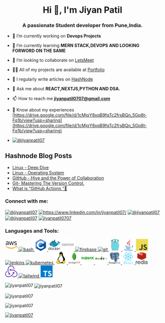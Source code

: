 <h1 align="center">Hi 👋, I'm Jiyan Patil</h1>
<h3 align="center">A passionate Student developer from Pune,India.</h3>


- 🔭 I’m currently working on **Devops Projects**

- 🌱 I’m currently learning **MERN STACK,DEVOPS AND LOOKING FORWORD ON THE SAME**

- 👯 I’m looking to collaborate on [LetsMeet](https://github.com/jiyanpatil07/video-Conferencing-app)

- 👨‍💻 All of my projects are available at [Portfolio](https://portfolio-jiyan.vercel.app/)

- 📝 I regularly write articles on [HashNode](https://hashnode.com/@jiyanpatil07)

- 💬 Ask me about **REACT,NEXTJS,PYTHON AND DSA.**

- 📫 How to reach me **jiyanpatil0707@gmail.com**

- 📄 Know about my experiences [https://drive.google.com/file/d/1cMjqY8xqB9fqTc2frsBQn_5Gp8t-Fq1b/view?usp=sharing](https://drive.google.com/file/d/1cMjqY8xqB9fqTc2frsBQn_5Gp8t-Fq1b/view?usp=sharing)
- <p align="left"> <a href="https://twitter.com/@jiyanpatil07" target="blank"><img src="https://img.shields.io/twitter/follow/@jiyanpatil07?logo=twitter&style=for-the-badge" alt="@jiyanpatil07" /></a> </p>

## Hashnode Blog Posts
<!-- HASHNODE:START -->
- [Linux - Deep Dive](https://jiyanknowmore.hashnode.dev/linux-deep-dive)
- [Linux - Operating System](https://jiyanknowmore.hashnode.dev/linux-operating-system)
- [GitHub -  Hive and the Power of Collaboration](https://jiyanknowmore.hashnode.dev/githubforbegginers)
- [Git- Mastering The Version Control.](https://jiyanknowmore.hashnode.dev/git-mastering-the-version-control)
- [What is “GitHub Actions “🚀](https://jiyanknowmore.hashnode.dev/what-is-github-actions)
<!-- HASHNODE:END -->

<h3 align="left">Connect with me:</h3>
<p align="left">
<a href="https://twitter.com/@jiyanpatil07" target="blank"><img align="center" src="https://raw.githubusercontent.com/rahuldkjain/github-profile-readme-generator/master/src/images/icons/Social/twitter.svg" alt="@jiyanpatil07" height="30" width="40" /></a>
<a href="https://linkedin.com/in/https://www.linkedin.com/in/jiyanpatil07/" target="blank"><img align="center" src="https://raw.githubusercontent.com/rahuldkjain/github-profile-readme-generator/master/src/images/icons/Social/linked-in-alt.svg" alt="https://www.linkedin.com/in/jiyanpatil07/" height="30" width="40" /></a>
<a href="https://hashnode.com/@jiyanpatil07" target="blank"><img align="center" src="https://raw.githubusercontent.com/rahuldkjain/github-profile-readme-generator/master/src/images/icons/Social/hashnode.svg" alt="@jiyanpatil07" height="30" width="40" /></a>
<a href="https://medium.com/@jiyanpatil07" target="blank"><img align="center" src="https://raw.githubusercontent.com/rahuldkjain/github-profile-readme-generator/master/src/images/icons/Social/medium.svg" alt="@jiyanpatil07" height="30" width="40" /></a>
<a href="https://www.leetcode.com/jiyanpatil0707" target="blank"><img align="center" src="https://raw.githubusercontent.com/rahuldkjain/github-profile-readme-generator/master/src/images/icons/Social/leet-code.svg" alt="jiyanpatil0707" height="30" width="40" /></a>
</p>

<h3 align="left">Languages and Tools:</h3>
<p align="left"> <a href="https://aws.amazon.com" target="_blank" rel="noreferrer"> <img src="https://raw.githubusercontent.com/devicons/devicon/master/icons/amazonwebservices/amazonwebservices-original-wordmark.svg" alt="aws" width="40" height="40"/> </a> <a href="https://www.gnu.org/software/bash/" target="_blank" rel="noreferrer"> <img src="https://www.vectorlogo.zone/logos/gnu_bash/gnu_bash-icon.svg" alt="bash" width="40" height="40"/> </a> <a href="https://www.cprogramming.com/" target="_blank" rel="noreferrer"> <img src="https://raw.githubusercontent.com/devicons/devicon/master/icons/c/c-original.svg" alt="c" width="40" height="40"/> </a> <a href="https://www.docker.com/" target="_blank" rel="noreferrer"> <img src="https://raw.githubusercontent.com/devicons/devicon/master/icons/docker/docker-original-wordmark.svg" alt="docker" width="40" height="40"/> </a> <a href="https://expressjs.com" target="_blank" rel="noreferrer"> <img src="https://raw.githubusercontent.com/devicons/devicon/master/icons/express/express-original-wordmark.svg" alt="express" width="40" height="40"/> </a> <a href="https://firebase.google.com/" target="_blank" rel="noreferrer"> <img src="https://www.vectorlogo.zone/logos/firebase/firebase-icon.svg" alt="firebase" width="40" height="40"/> </a> <a href="https://git-scm.com/" target="_blank" rel="noreferrer"> <img src="https://www.vectorlogo.zone/logos/git-scm/git-scm-icon.svg" alt="git" width="40" height="40"/> </a> <a href="https://golang.org" target="_blank" rel="noreferrer"> <img src="https://raw.githubusercontent.com/devicons/devicon/master/icons/go/go-original.svg" alt="go" width="40" height="40"/> </a> <a href="https://www.java.com" target="_blank" rel="noreferrer"> <img src="https://raw.githubusercontent.com/devicons/devicon/master/icons/java/java-original.svg" alt="java" width="40" height="40"/> </a> <a href="https://developer.mozilla.org/en-US/docs/Web/JavaScript" target="_blank" rel="noreferrer"> <img src="https://raw.githubusercontent.com/devicons/devicon/master/icons/javascript/javascript-original.svg" alt="javascript" width="40" height="40"/> </a> <a href="https://www.jenkins.io" target="_blank" rel="noreferrer"> <img src="https://www.vectorlogo.zone/logos/jenkins/jenkins-icon.svg" alt="jenkins" width="40" height="40"/> </a> <a href="https://kubernetes.io" target="_blank" rel="noreferrer"> <img src="https://www.vectorlogo.zone/logos/kubernetes/kubernetes-icon.svg" alt="kubernetes" width="40" height="40"/> </a> <a href="https://www.linux.org/" target="_blank" rel="noreferrer"> <img src="https://raw.githubusercontent.com/devicons/devicon/master/icons/linux/linux-original.svg" alt="linux" width="40" height="40"/> </a> <a href="https://www.mongodb.com/" target="_blank" rel="noreferrer"> <img src="https://raw.githubusercontent.com/devicons/devicon/master/icons/mongodb/mongodb-original-wordmark.svg" alt="mongodb" width="40" height="40"/> </a> <a href="https://www.nginx.com" target="_blank" rel="noreferrer"> <img src="https://raw.githubusercontent.com/devicons/devicon/master/icons/nginx/nginx-original.svg" alt="nginx" width="40" height="40"/> </a> <a href="https://nodejs.org" target="_blank" rel="noreferrer"> <img src="https://raw.githubusercontent.com/devicons/devicon/master/icons/nodejs/nodejs-original-wordmark.svg" alt="nodejs" width="40" height="40"/> </a> <a href="https://www.postgresql.org" target="_blank" rel="noreferrer"> <img src="https://raw.githubusercontent.com/devicons/devicon/master/icons/postgresql/postgresql-original-wordmark.svg" alt="postgresql" width="40" height="40"/> </a> <a href="https://reactjs.org/" target="_blank" rel="noreferrer"> <img src="https://raw.githubusercontent.com/devicons/devicon/master/icons/react/react-original-wordmark.svg" alt="react" width="40" height="40"/> </a> <a href="https://redis.io" target="_blank" rel="noreferrer"> <img src="https://raw.githubusercontent.com/devicons/devicon/master/icons/redis/redis-original-wordmark.svg" alt="redis" width="40" height="40"/> </a> <a href="https://redux.js.org" target="_blank" rel="noreferrer"> <img src="https://raw.githubusercontent.com/devicons/devicon/master/icons/redux/redux-original.svg" alt="redux" width="40" height="40"/> </a> <a href="https://tailwindcss.com/" target="_blank" rel="noreferrer"> <img src="https://www.vectorlogo.zone/logos/tailwindcss/tailwindcss-icon.svg" alt="tailwind" width="40" height="40"/> </a> <a href="https://www.typescriptlang.org/" target="_blank" rel="noreferrer"> <img src="https://raw.githubusercontent.com/devicons/devicon/master/icons/typescript/typescript-original.svg" alt="typescript" width="40" height="40"/> </a> </p>

<p><img align="left" src="https://github-readme-stats.vercel.app/api/top-langs?username=jiyanpatil07&show_icons=true&locale=en&layout=compact" alt="jiyanpatil07" /></p>

<p>&nbsp;<img align="center" src="https://github-readme-stats.vercel.app/api?username=jiyanpatil07&show_icons=true&locale=en" alt="jiyanpatil07" /></p>

<p><img align="center" src="https://github-readme-streak-stats.herokuapp.com/?user=jiyanpatil07&" alt="jiyanpatil07" /></p>
<p align="left"> <img src="https://komarev.com/ghpvc/?username=jiyanpatil07&label=Profile%20views&color=0e75b6&style=flat" alt="jiyanpatil07" /> </p>


<p align="left"> <a href="https://github.com/ryo-ma/github-profile-trophy"><img src="https://github-profile-trophy.vercel.app/?username=jiyanpatil07" alt="jiyanpatil07" /></a> </p>


